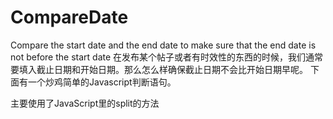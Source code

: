 # CompareDate
Compare the start date and the end date to make sure that the end date is not before the start date
在发布某个帖子或者有时效性的东西的时候，我们通常要填入截止日期和开始日期。那么怎么样确保截止日期不会比开始日期早呢。
下面有一个炒鸡简单的Javascript判断语句。

主要使用了JavaScript里的split的方法
